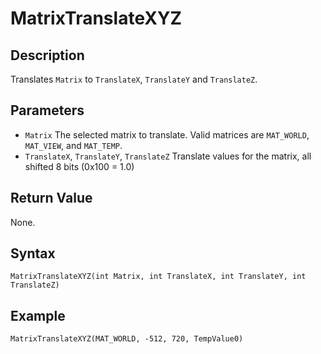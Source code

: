 # MatrixTranslateXYZ

## Description
Translates `Matrix` to `TranslateX`, `TranslateY` and `TranslateZ`.

## Parameters
- `Matrix`
The selected matrix to translate. Valid matrices are `MAT_WORLD`, `MAT_VIEW`, and `MAT_TEMP`.
- `TranslateX`, `TranslateY`, `TranslateZ`
Translate values for the matrix, all shifted 8 bits (0x100 = 1.0)

## Return Value
None.

## Syntax
```
MatrixTranslateXYZ(int Matrix, int TranslateX, int TranslateY, int TranslateZ)
```

## Example
```
MatrixTranslateXYZ(MAT_WORLD, -512, 720, TempValue0)
```